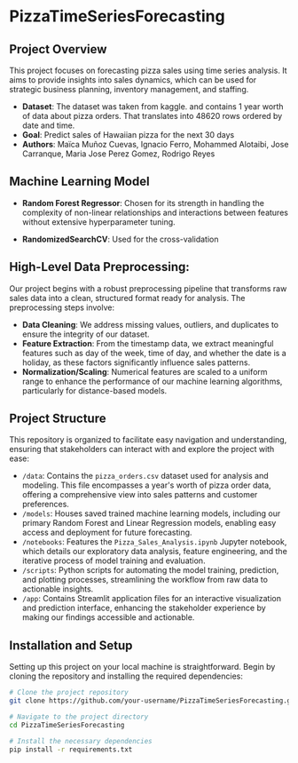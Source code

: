 # PizzaTimeSeriesForecasting

## Project Overview
This project focuses on forecasting pizza sales using time series analysis. It aims to provide insights into sales dynamics, which can be used for strategic business planning, inventory management, and staffing.

- **Dataset**: The dataset was taken from kaggle. and contains 1 year worth of data about pizza orders. That translates into 48620 rows ordered by date and time.
- **Goal**: Predict sales of Hawaiian pizza for the next 30 days
- **Authors**: Maïca Muñoz Cuevas, Ignacio Ferro, Mohammed Alotaibi, Jose Carranque, Maria Jose Perez Gomez, Rodrigo Reyes

## Machine Learning Model

- **Random Forest Regressor**: Chosen for its strength in handling the complexity of non-linear relationships and interactions between features without extensive hyperparameter tuning.

- **RandomizedSearchCV**: Used for the cross-validation

## High-Level Data Preprocessing:
Our project begins with a robust preprocessing pipeline that transforms raw sales data into a clean, structured format ready for analysis. 
The preprocessing steps involve:
- **Data Cleaning**: We address missing values, outliers, and duplicates to ensure the integrity of our dataset.
- **Feature Extraction**: From the timestamp data, we extract meaningful features such as day of the week, time of day, and whether the date is a holiday, as these factors significantly influence sales patterns.
- **Normalization/Scaling**: Numerical features are scaled to a uniform range to enhance the performance of our machine learning algorithms, particularly for distance-based models.

## Project Structure
This repository is organized to facilitate easy navigation and understanding, ensuring that stakeholders can interact with and explore the project with ease:

- `/data`: Contains the `pizza_orders.csv` dataset used for analysis and modeling. This file encompasses a year's worth of pizza order data, offering a comprehensive view into sales patterns and customer preferences.
- `/models`: Houses saved trained machine learning models, including our primary Random Forest and Linear Regression models, enabling easy access and deployment for future forecasting.
- `/notebooks`: Features the `Pizza_Sales_Analysis.ipynb` Jupyter notebook, which details our exploratory data analysis, feature engineering, and the iterative process of model training and evaluation.
- `/scripts`: Python scripts for automating the model training, prediction, and plotting processes, streamlining the workflow from raw data to actionable insights.
- `/app`: Contains Streamlit application files for an interactive visualization and prediction interface, enhancing the stakeholder experience by making our findings accessible and actionable.

## Installation and Setup
Setting up this project on your local machine is straightforward. Begin by cloning the repository and installing the required dependencies:

```bash
# Clone the project repository
git clone https://github.com/your-username/PizzaTimeSeriesForecasting.git

# Navigate to the project directory
cd PizzaTimeSeriesForecasting

# Install the necessary dependencies
pip install -r requirements.txt

